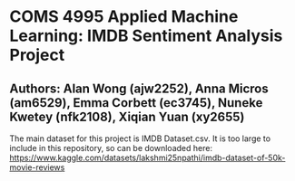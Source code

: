 # COMS 4995 Applied Machine Learning: IMDB Sentiment Analysis Project
## Authors: Alan Wong (ajw2252), Anna Micros (am6529), Emma Corbett (ec3745), Nuneke Kwetey (nfk2108), Xiqian Yuan (xy2655)
The main dataset for this project is IMDB Dataset.csv. It is too large to include in this repository, so can be downloaded here: https://www.kaggle.com/datasets/lakshmi25npathi/imdb-dataset-of-50k-movie-reviews

